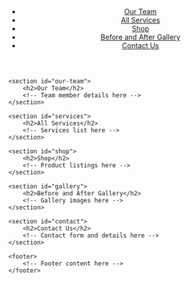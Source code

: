 <!DOCTYPE html>
<html>
<head>
    <title>Spa Website</title>
    <link rel="stylesheet" type="text/css" href="style.css">
</head>
<body>
    <header>
        <nav>
            <ul>
                <li><a href="#our-team">Our Team</a></li>
                <li><a href="#services">All Services</a></li>
                <li><a href="#shop">Shop</a></li>
                <li><a href="#gallery">Before and After Gallery</a></li>
                <li><a href="#contact">Contact Us</a></li>
            </ul>
        </nav>
    </header>

    <section id="our-team">
        <h2>Our Team</h2>
        <!-- Team member details here -->
    </section>

    <section id="services">
        <h2>All Services</h2>
        <!-- Services list here -->
    </section>

    <section id="shop">
        <h2>Shop</h2>
        <!-- Product listings here -->
    </section>

    <section id="gallery">
        <h2>Before and After Gallery</h2>
        <!-- Gallery images here -->
    </section>

    <section id="contact">
        <h2>Contact Us</h2>
        <!-- Contact form and details here -->
    </section>

    <footer>
        <!-- Footer content here -->
    </footer>
</body>
</html>

